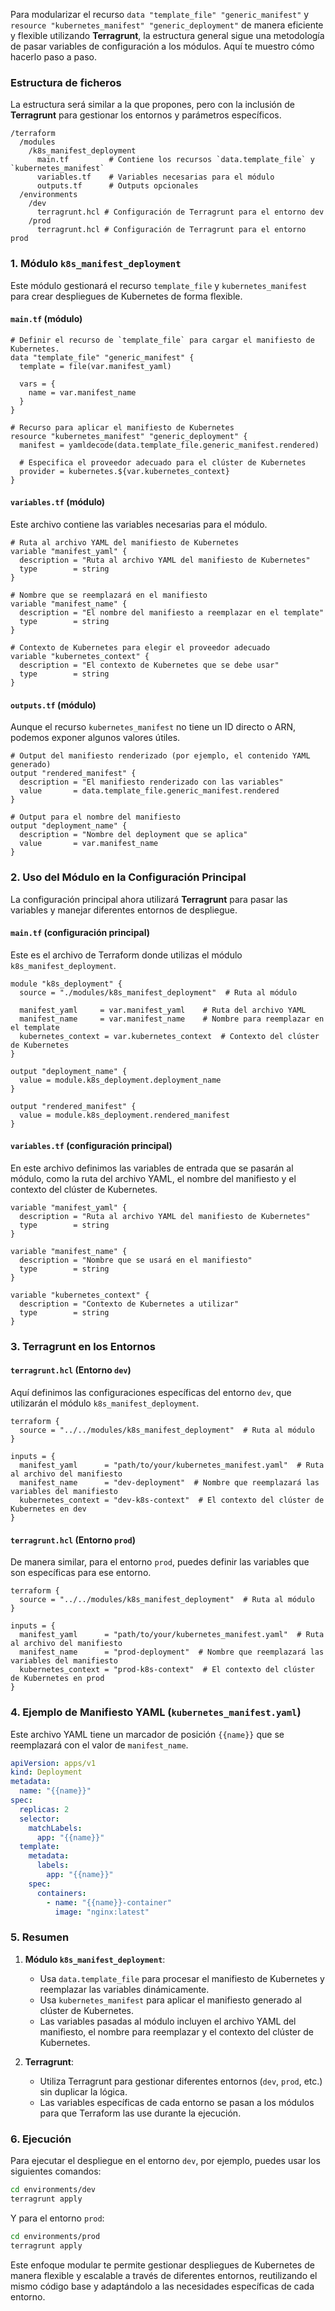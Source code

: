 Para modularizar el recurso `data "template_file" "generic_manifest"` y `resource "kubernetes_manifest" "generic_deployment"` de manera eficiente y flexible utilizando **Terragrunt**, la estructura general sigue una metodología de pasar variables de configuración a los módulos. Aquí te muestro cómo hacerlo paso a paso.

### Estructura de ficheros

La estructura será similar a la que propones, pero con la inclusión de **Terragrunt** para gestionar los entornos y parámetros específicos.

```text
/terraform
  /modules
    /k8s_manifest_deployment
      main.tf         # Contiene los recursos `data.template_file` y `kubernetes_manifest`
      variables.tf    # Variables necesarias para el módulo
      outputs.tf      # Outputs opcionales
  /environments
    /dev
      terragrunt.hcl # Configuración de Terragrunt para el entorno dev
    /prod
      terragrunt.hcl # Configuración de Terragrunt para el entorno prod
```

### 1. Módulo `k8s_manifest_deployment`

Este módulo gestionará el recurso `template_file` y `kubernetes_manifest` para crear despliegues de Kubernetes de forma flexible.

#### `main.tf` (módulo)

```hcl
# Definir el recurso de `template_file` para cargar el manifiesto de Kubernetes.
data "template_file" "generic_manifest" {
  template = file(var.manifest_yaml)

  vars = {
    name = var.manifest_name
  }
}

# Recurso para aplicar el manifiesto de Kubernetes
resource "kubernetes_manifest" "generic_deployment" {
  manifest = yamldecode(data.template_file.generic_manifest.rendered)

  # Especifica el proveedor adecuado para el clúster de Kubernetes
  provider = kubernetes.${var.kubernetes_context}
}
```

#### `variables.tf` (módulo)

Este archivo contiene las variables necesarias para el módulo.

```hcl
# Ruta al archivo YAML del manifiesto de Kubernetes
variable "manifest_yaml" {
  description = "Ruta al archivo YAML del manifiesto de Kubernetes"
  type        = string
}

# Nombre que se reemplazará en el manifiesto
variable "manifest_name" {
  description = "El nombre del manifiesto a reemplazar en el template"
  type        = string
}

# Contexto de Kubernetes para elegir el proveedor adecuado
variable "kubernetes_context" {
  description = "El contexto de Kubernetes que se debe usar"
  type        = string
}
```

#### `outputs.tf` (módulo)

Aunque el recurso `kubernetes_manifest` no tiene un ID directo o ARN, podemos exponer algunos valores útiles.

```hcl
# Output del manifiesto renderizado (por ejemplo, el contenido YAML generado)
output "rendered_manifest" {
  description = "El manifiesto renderizado con las variables"
  value       = data.template_file.generic_manifest.rendered
}

# Output para el nombre del manifiesto
output "deployment_name" {
  description = "Nombre del deployment que se aplica"
  value       = var.manifest_name
}
```

### 2. Uso del Módulo en la Configuración Principal

La configuración principal ahora utilizará **Terragrunt** para pasar las variables y manejar diferentes entornos de despliegue.

#### `main.tf` (configuración principal)

Este es el archivo de Terraform donde utilizas el módulo `k8s_manifest_deployment`.

```hcl
module "k8s_deployment" {
  source = "./modules/k8s_manifest_deployment"  # Ruta al módulo

  manifest_yaml     = var.manifest_yaml    # Ruta del archivo YAML
  manifest_name     = var.manifest_name    # Nombre para reemplazar en el template
  kubernetes_context = var.kubernetes_context  # Contexto del clúster de Kubernetes
}

output "deployment_name" {
  value = module.k8s_deployment.deployment_name
}

output "rendered_manifest" {
  value = module.k8s_deployment.rendered_manifest
}
```

#### `variables.tf` (configuración principal)

En este archivo definimos las variables de entrada que se pasarán al módulo, como la ruta del archivo YAML, el nombre del manifiesto y el contexto del clúster de Kubernetes.

```hcl
variable "manifest_yaml" {
  description = "Ruta al archivo YAML del manifiesto de Kubernetes"
  type        = string
}

variable "manifest_name" {
  description = "Nombre que se usará en el manifiesto"
  type        = string
}

variable "kubernetes_context" {
  description = "Contexto de Kubernetes a utilizar"
  type        = string
}
```

### 3. Terragrunt en los Entornos

#### `terragrunt.hcl` (Entorno `dev`)

Aquí definimos las configuraciones específicas del entorno `dev`, que utilizarán el módulo `k8s_manifest_deployment`.

```hcl
terraform {
  source = "../../modules/k8s_manifest_deployment"  # Ruta al módulo
}

inputs = {
  manifest_yaml      = "path/to/your/kubernetes_manifest.yaml"  # Ruta al archivo del manifiesto
  manifest_name      = "dev-deployment"  # Nombre que reemplazará las variables del manifiesto
  kubernetes_context = "dev-k8s-context"  # El contexto del clúster de Kubernetes en dev
}
```

#### `terragrunt.hcl` (Entorno `prod`)

De manera similar, para el entorno `prod`, puedes definir las variables que son específicas para ese entorno.

```hcl
terraform {
  source = "../../modules/k8s_manifest_deployment"  # Ruta al módulo
}

inputs = {
  manifest_yaml      = "path/to/your/kubernetes_manifest.yaml"  # Ruta al archivo del manifiesto
  manifest_name      = "prod-deployment"  # Nombre que reemplazará las variables del manifiesto
  kubernetes_context = "prod-k8s-context"  # El contexto del clúster de Kubernetes en prod
}
```

### 4. Ejemplo de Manifiesto YAML (`kubernetes_manifest.yaml`)

Este archivo YAML tiene un marcador de posición `{{name}}` que se reemplazará con el valor de `manifest_name`.

```yaml
apiVersion: apps/v1
kind: Deployment
metadata:
  name: "{{name}}"
spec:
  replicas: 2
  selector:
    matchLabels:
      app: "{{name}}"
  template:
    metadata:
      labels:
        app: "{{name}}"
    spec:
      containers:
        - name: "{{name}}-container"
          image: "nginx:latest"
```

### 5. Resumen

1. **Módulo `k8s_manifest_deployment`**:
   - Usa `data.template_file` para procesar el manifiesto de Kubernetes y reemplazar las variables dinámicamente.
   - Usa `kubernetes_manifest` para aplicar el manifiesto generado al clúster de Kubernetes.
   - Las variables pasadas al módulo incluyen el archivo YAML del manifiesto, el nombre para reemplazar y el contexto del clúster de Kubernetes.

2. **Terragrunt**:
   - Utiliza Terragrunt para gestionar diferentes entornos (`dev`, `prod`, etc.) sin duplicar la lógica.
   - Las variables específicas de cada entorno se pasan a los módulos para que Terraform las use durante la ejecución.

### 6. Ejecución

Para ejecutar el despliegue en el entorno `dev`, por ejemplo, puedes usar los siguientes comandos:

```bash
cd environments/dev
terragrunt apply
```

Y para el entorno `prod`:

```bash
cd environments/prod
terragrunt apply
```

Este enfoque modular te permite gestionar despliegues de Kubernetes de manera flexible y escalable a través de diferentes entornos, reutilizando el mismo código base y adaptándolo a las necesidades específicas de cada entorno.